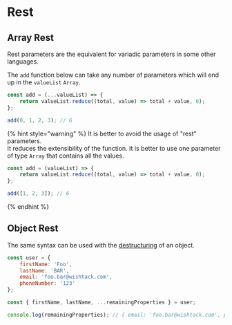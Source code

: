 # Rest

## Array Rest

Rest parameters are the equivalent for variadic parameters in some other languages.

The `add` function below can take any number of parameters which will end up in the `valueList` `Array`.

```javascript
const add = (...valueList) => {
    return valueList.reduce((total, value) => total + value, 0);
};

add(0, 1, 2, 3); // 6
```

{% hint style="warning" %}
It is better to avoid the usage of "rest" parameters.  
It reduces the extensibility of the function. It is better to use one parameter of type `Array` that contains all the values.

```typescript
const add = (valueList) => {
    return valueList.reduce((total, value) => total + value, 0);
};

add([1, 2, 3]); // 6
```
{% endhint %}

## Object Rest

The same syntax can be used with the [destructuring](destructuring.md#object-destructuring) of an object.

```javascript
const user = {
    firstName: 'Foo',
    lastName: 'BAR',
    email: 'foo.bar@wishtack.com',
    phoneNumber: '123'
};

const { firstName, lastName, ...remainingProperties } = user;

console.log(remainingProperties); // { email: 'foo.bar@wishtack.com', phoneNumber: '123' }

```



